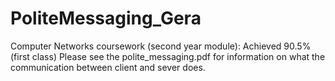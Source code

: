# PoliteMessaging_Gera
Computer Networks coursework (second year module): Achieved 90.5% (first class)
Please see the polite_messaging.pdf for information on what the communication between client and sever does.
